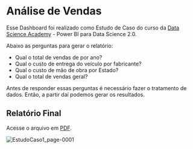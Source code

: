 # Análise de Vendas

Esse Dashboard foi realizado como Estudo de Caso do curso da [Data Science Academy](https://www.datascienceacademy.com.br) - Power BI para Data Science 2.0.

Abaixo as perguntas para gerar o relatório:

* Qual o total de vendas de por ano?
* Qual o custo de entrega do veículo por fabricante?
* Qual o custo de mão de obra por Estado?
* Qual o total de vendas geral?
      
Antes de responder essas perguntas é necessário fazer o tratamento de dados. Então, a partir daí podemos gerar os resultados.


## Relatório Final

Acesse o arquivo em [PDF](https://github.com/maisonhenrique/dashboard-powerbi/blob/4db969b9b5ae4959ebcbcd48f83e423dcda6f0ed/Estudo_de_Caso_1/EstudoCaso1.pdf). 

![EstudoCaso1_page-0001](https://user-images.githubusercontent.com/99361817/168708809-27b7c647-9e5a-448e-a369-7c2bf3b5c8ef.jpg)
